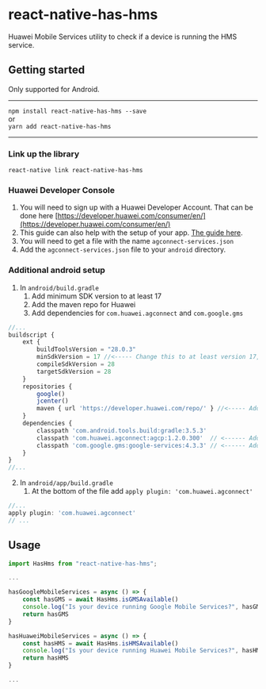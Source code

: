 # react-native-has-hms

Huawei Mobile Services utility to check if a device is running the HMS service.

## Getting started

Only supported for Android.

---

`npm install react-native-has-hms --save`  
or  
`yarn add react-native-has-hms`

---

### Link up the library

`react-native link react-native-has-hms`

### Huawei Developer Console

1. You will need to sign up with a Huawei Developer Account. That can be done here [https://developer.huawei.com/consumer/en/](https://developer.huawei.com/consumer/en/)
2. This guide can also help with the setup of your app. [The guide here](https://developer.huawei.com/consumer/en/codelab/HMSPreparation/index.html#0).
3. You will need to get a file with the name `agconnect-services.json`
4. Add the `agconnect-services.json` file to your `android` directory.

### Additional android setup

1. In `android/build.gradle`
   1. Add minimum SDK version to at least 17
   2. Add the maven repo for Huawei
   3. Add dependencies for `com.huawei.agconnect` and `com.google.gms`

```javascript
//...
buildscript {
    ext {
        buildToolsVersion = "28.0.3"
        minSdkVersion = 17 //<----- Change this to at least version 17, this is required by Huawei Mobile Services
        compileSdkVersion = 28
        targetSdkVersion = 28
    }
    repositories {
        google()
        jcenter()
        maven { url 'https://developer.huawei.com/repo/' } //<----- Add Huawei Maven repository
    }
    dependencies {
        classpath 'com.android.tools.build:gradle:3.5.3'
        classpath 'com.huawei.agconnect:agcp:1.2.0.300'  // <------ Add Huawei Services Core classpath
        classpath 'com.google.gms:google-services:4.3.3' // <------ Add Google Services Core classpath
    }
}
//...
```

2. In `android/app/build.gradle`
   1. At the bottom of the file add `apply plugin: 'com.huawei.agconnect'`

```javascript
//...
apply plugin: 'com.huawei.agconnect'
// ...
```

## Usage

```javascript
import HasHms from "react-native-has-hms";

...

hasGoogleMobileServices = async () => {
    const hasGMS = await HasHms.isGMSAvailable()
    console.log("Is your device running Google Mobile Services?", hasGMS)
    return hasGMS
}

hasHuaweiMobileServices = async () => {
    const hasHMS = await HasHms.isHMSAvailable()
    console.log("Is your device running Huawei Mobile Services?", hasHMS)
    return hasHMS
}

...
```
